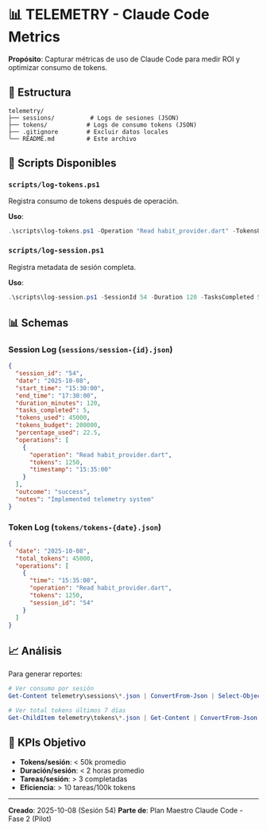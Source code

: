 # 📊 TELEMETRY - Claude Code Metrics

**Propósito**: Capturar métricas de uso de Claude Code para medir ROI y optimizar consumo de tokens.

## 📁 Estructura

```
telemetry/
├── sessions/          # Logs de sesiones (JSON)
├── tokens/           # Logs de consumo tokens (JSON)
├── .gitignore        # Excluir datos locales
└── README.md         # Este archivo
```

## 🔧 Scripts Disponibles

### `scripts/log-tokens.ps1`
Registra consumo de tokens después de operación.

**Uso**:
```powershell
.\scripts\log-tokens.ps1 -Operation "Read habit_provider.dart" -TokensUsed 1250
```

### `scripts/log-session.ps1`
Registra metadata de sesión completa.

**Uso**:
```powershell
.\scripts\log-session.ps1 -SessionId 54 -Duration 120 -TasksCompleted 5 -TotalTokens 45000
```

## 📊 Schemas

### Session Log (`sessions/session-{id}.json`)
```json
{
  "session_id": "54",
  "date": "2025-10-08",
  "start_time": "15:30:00",
  "end_time": "17:30:00",
  "duration_minutes": 120,
  "tasks_completed": 5,
  "tokens_used": 45000,
  "tokens_budget": 200000,
  "percentage_used": 22.5,
  "operations": [
    {
      "operation": "Read habit_provider.dart",
      "tokens": 1250,
      "timestamp": "15:35:00"
    }
  ],
  "outcome": "success",
  "notes": "Implemented telemetry system"
}
```

### Token Log (`tokens/tokens-{date}.json`)
```json
{
  "date": "2025-10-08",
  "total_tokens": 45000,
  "operations": [
    {
      "time": "15:35:00",
      "operation": "Read habit_provider.dart",
      "tokens": 1250,
      "session_id": "54"
    }
  ]
}
```

## 📈 Análisis

Para generar reportes:
```powershell
# Ver consumo por sesión
Get-Content telemetry\sessions\*.json | ConvertFrom-Json | Select-Object session_id, tokens_used, duration_minutes

# Ver total tokens últimos 7 días
Get-ChildItem telemetry\tokens\*.json | Get-Content | ConvertFrom-Json | Measure-Object -Property total_tokens -Sum
```

## 🎯 KPIs Objetivo

- **Tokens/sesión**: < 50k promedio
- **Duración/sesión**: < 2 horas promedio
- **Tareas/sesión**: > 3 completadas
- **Eficiencia**: > 10 tareas/100k tokens

---

**Creado**: 2025-10-08 (Sesión 54)
**Parte de**: Plan Maestro Claude Code - Fase 2 (Pilot)
